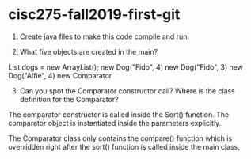 # cisc275-fall2019-first-git
1. Create java files to make this code compile and run.

2. What five objects are created in the main?

List<Dog> dogs = new ArrayList<Dog>();
new Dog("Fido", 4)
new Dog("Fido", 3)
new Dog("Alfie", 4)
new Comparator<Animal>

3. Can you spot the Comparator constructor call? Where is the class definition for the Comparator?

The comparator constructor is called inside the Sort() function. The comparator object is instantiated inside the parameters explicitly.

The Comparator class only contains the compare() function which is overridden right after the sort() function is called inside the main class.